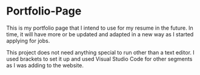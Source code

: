 # Portfolio-Page

 This is my portfolio page that I intend to use for my resume in the future. In time, it will have more or be updated and adapted in a new way as I started applying for jobs. 

 This project does not need anything special to run other than a text editor. I used brackets to set it up and used Visual Studio Code for other segments as I was adding to the website. 

